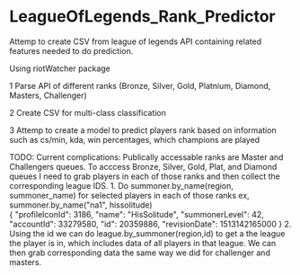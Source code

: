 # LeagueOfLegends_Rank_Predictor

Attemp to create CSV from league of legends API containing related features needed to do prediction.

Using riotWatcher package

1 Parse API of different ranks (Bronze, Silver, Gold, Platnium, Diamond, Masters, Challenger)

2 Create CSV for multi-class classification

3 Attemp to create a model to predict players rank based on information such as 
     cs/min, kda, win percentages, which champions are played

TODO: Current complications: 
Publically accessable ranks are Master and Challengers queues. To acccess Bronze, Silver, Gold, Plat, and Diamond queues I need to grab players in each of those ranks and then collect the corresponding league IDS. 
     1. Do summoner.by_name(region, summoner_name) for selected players in each of those ranks
          ex, summoner.by_name("na1", hissolitude)          
                         {
              "profileIconId": 3186,
              "name": "HisSolitude",
              "summonerLevel": 42,
              "accountId": 33279580,
              "id": 20359886,
              "revisionDate": 1513142165000
          }
     2. Using the id we can do league.by_summoner(region,id) to get a the league the player is in, which includes data of all          players in that league. We can then grab corresponding data the same way we did for challenger and masters.
          
